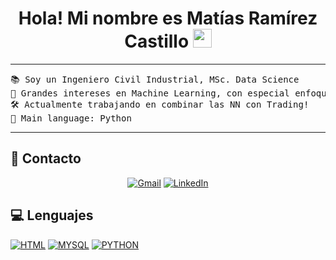 <h1 align="center">
Hola! Mi nombre es Matías Ramírez Castillo
	<a href="https://github.com/Bouaskaoun" target="_self">
		<img src="https://media.giphy.com/media/hvRJCLFzcasrR4ia7z/giphy.gif" width="30">
	</a>
</h1>

<hr>

<pre>
📚 Soy un Ingeniero Civil Industrial, MSc. Data Science
📝 Grandes intereses en Machine Learning, con especial enfoque en NN
🛠️ Actualmente trabajando en combinar las NN con Trading! 
🌟 Main language: Python
</pre>
<hr>

## 🤝 Contacto

<p align="center">
	<a href="mailto:matiasramirezcastillo25@gmail.com"><img img src="https://img.shields.io/badge/gmail-%23EA4335.svg?style=plastic&logo=gmail&logoColor=white" alt="Gmail"/></a>
	<a href="https://www.linkedin.com/in/mat%C3%ADas-ram%C3%ADrez-castillo-0b9444326/"><img src="https://img.shields.io/badge/linkedin-%230A66C2.svg?style=plastic&logo=linkedin&logoColor=white" alt="LinkedIn"/></a>

</p>

## 💻 Lenguajes

<p>
    <a href=""><img alt="HTML" src="https://img.shields.io/badge/HTML-%23E34F26.svg?style=plastic&logo=html5&logoColor=white"></a>
    <a href="https://www.mysql.com/"><img alt="MYSQL" src="https://img.shields.io/badge/MySQL-%234479A1.svg?style=plastic&logo=mysql&logoColor=white"></a>
    <a href="https://www.python.org/"><img alt="PYTHON" src="https://img.shields.io/badge/Python-blue?style=plastic&logo=python"></a>
   
</p>
